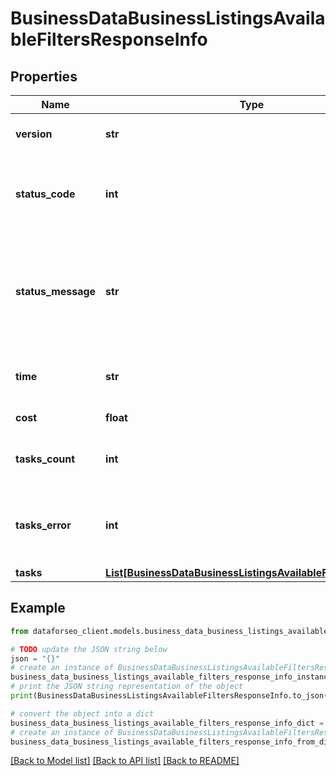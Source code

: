 # BusinessDataBusinessListingsAvailableFiltersResponseInfo


## Properties

Name | Type | Description | Notes
------------ | ------------- | ------------- | -------------
**version** | **str** | the current version of the API | [optional] 
**status_code** | **int** | general status code you can find the full list of the response codes here | [optional] 
**status_message** | **str** | general informational message you can find the full list of general informational messages here | [optional] 
**time** | **str** | total execution time, seconds | [optional] 
**cost** | **float** | total tasks cost, USD | [optional] 
**tasks_count** | **int** | the number of tasks in the tasks array | [optional] 
**tasks_error** | **int** | the number of tasks in the tasks array returned with an error | [optional] 
**tasks** | [**List[BusinessDataBusinessListingsAvailableFiltersTaskInfo]**](BusinessDataBusinessListingsAvailableFiltersTaskInfo.md) |  | [optional] 

## Example

```python
from dataforseo_client.models.business_data_business_listings_available_filters_response_info import BusinessDataBusinessListingsAvailableFiltersResponseInfo

# TODO update the JSON string below
json = "{}"
# create an instance of BusinessDataBusinessListingsAvailableFiltersResponseInfo from a JSON string
business_data_business_listings_available_filters_response_info_instance = BusinessDataBusinessListingsAvailableFiltersResponseInfo.from_json(json)
# print the JSON string representation of the object
print(BusinessDataBusinessListingsAvailableFiltersResponseInfo.to_json())

# convert the object into a dict
business_data_business_listings_available_filters_response_info_dict = business_data_business_listings_available_filters_response_info_instance.to_dict()
# create an instance of BusinessDataBusinessListingsAvailableFiltersResponseInfo from a dict
business_data_business_listings_available_filters_response_info_from_dict = BusinessDataBusinessListingsAvailableFiltersResponseInfo.from_dict(business_data_business_listings_available_filters_response_info_dict)
```
[[Back to Model list]](../README.md#documentation-for-models) [[Back to API list]](../README.md#documentation-for-api-endpoints) [[Back to README]](../README.md)


